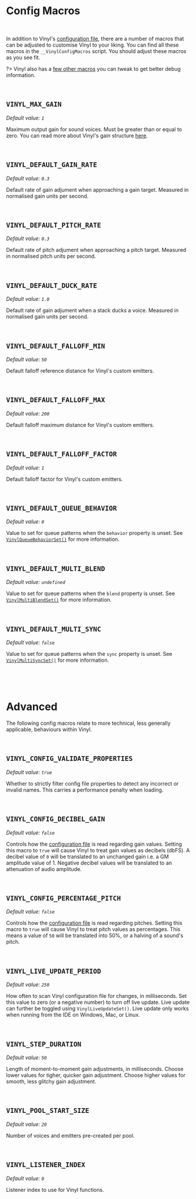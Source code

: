 # Config Macros

&nbsp;

In addition to Vinyl's [configuration file](Config-File), there are a number of macros that can be adjusted to customise Vinyl to your liking. You can find all these macros in the `__VinylConfigMacros` script. You should adjust these macros as you see fit.

?> Vinyl also has a [few other macros](Debug-Macros) you can tweak to get better debug information.

&nbsp;

## `VINYL_MAX_GAIN`

*Default value: `1`*

Maximum output gain for sound voices. Must be greater than or equal to zero. You can read more about Vinyl's gain structure [here](Gain).

&nbsp;

## `VINYL_DEFAULT_GAIN_RATE`

*Default value: `0.3`*

Default rate of gain adjument when approaching a gain target. Measured in normalised gain units per second.

&nbsp;

## `VINYL_DEFAULT_PITCH_RATE`

*Default value: `0.3`*

Default rate of pitch adjument when approaching a pitch target. Measured in normalised pitch units per second.

&nbsp;

## `VINYL_DEFAULT_DUCK_RATE`

*Default value: `1.0`*

Default rate of gain adjument when a stack ducks a voice. Measured in normalised gain units per second.

&nbsp;

## `VINYL_DEFAULT_FALLOFF_MIN`

*Default value: `50`*

Default falloff reference distance for Vinyl's custom emitters.

&nbsp;

## `VINYL_DEFAULT_FALLOFF_MAX`

*Default value: `200`*

Default falloff maximum distance for Vinyl's custom emitters.

&nbsp;

## `VINYL_DEFAULT_FALLOFF_FACTOR`

*Default value: `1`*

Default falloff factor for Vinyl's custom emitters.

&nbsp;

## `VINYL_DEFAULT_QUEUE_BEHAVIOR`

*Default value: `0`*

Value to set for queue patterns when the `behavior` property is unset. See [`VinylQueueBehaviorSet()`](Queue-Patterns) for more information.

&nbsp;

## `VINYL_DEFAULT_MULTI_BLEND`

*Default value: `undefined`*

Value to set for queue patterns when the `blend` property is unset. See [`VinylMultiBlendSet()`](Multi-Patterns) for more information.

&nbsp;

## `VINYL_DEFAULT_MULTI_SYNC`

*Default value: `false`*

Value to set for queue patterns when the `sync` property is unset. See [`VinylMultiSyncSet()`](Multi-Patterns) for more information.

&nbsp;

&nbsp;

# Advanced

The following config macros relate to more technical, less generally applicable, behaviours within Vinyl.

&nbsp;

## `VINYL_CONFIG_VALIDATE_PROPERTIES`

*Default value: `true`*

Whether to strictly filter config file properties to detect any incorrect or invalid names. This carries a performance penalty when loading.

&nbsp;

## `VINYL_CONFIG_DECIBEL_GAIN`

*Default value: `false`*

Controls how the [configuration file](Config-File) is read regarding gain values. Setting this macro to `true` will cause Vinyl to treat gain values as decibels (dbFS). A decibel value of `0` will be translated to an unchanged gain i.e. a GM amplitude value of 1. Negative decibel values will be translated to an attenuation of audio amplitude.

&nbsp;

## `VINYL_CONFIG_PERCENTAGE_PITCH`

*Default value: `false`*

Controls how the [configuration file](Config-File) is read regarding pitches. Setting this macro to `true` will cause Vinyl to treat pitch values as percentages. This means a value of `50` will be translated into 50%, or a halving of a sound's pitch.

&nbsp;

## `VINYL_LIVE_UPDATE_PERIOD`

*Default value: `250`*

How often to scan Vinyl configuration file for changes, in milliseconds. Set this value to zero (or a negative number) to turn off live update. Live update can further be toggled using `VinylLiveUpdateSet()`. Live update only works when running from the IDE on Windows, Mac, or Linux.

&nbsp;

## `VINYL_STEP_DURATION`

*Default value: `50`*

Length of moment-to-moment gain adjustments, in milliseconds. Choose lower values for tigher, quicker gain adjustment. Choose higher values for smooth, less glitchy gain adjustment.

&nbsp;

## `VINYL_POOL_START_SIZE`

*Default value: `20`*

Number of voices and emitters pre-created per pool.

&nbsp;

## `VINYL_LISTENER_INDEX`

*Default value: `0`*

Listener index to use for Vinyl functions.